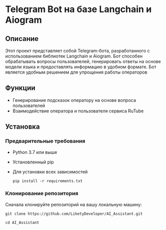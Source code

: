 # Telegram Bot на базе Langchain и Aiogram

## Описание

Этот проект представляет собой Telegram-бота, разработанного с использованием библиотек Langchain и Aiogram. 
Бот способен обрабатывать вопросы пользователей, генерировать ответы на основе модели языка и предоставлять информацию в удобном формате. 
Бот является удобным решением для упрощения работы операторов

## Функции

- Генерирование подсказок оператору на основе вопроса пользователей
- Взаимодействие оператора и пользователя сервиса RuTube

## Установка

### Предварительные требования

- Python 3.7 или выше
- Установленный pip
- Для установки всех зависимостей
 
  ```pip install -r requirements.txt```

### Клонирование репозитория

Сначала клонируйте репозиторий на вашу локальную машину:

```git clone https://github.com/LiketyDeveloper/AI_Assistant.git```

```cd AI_Assistant```
